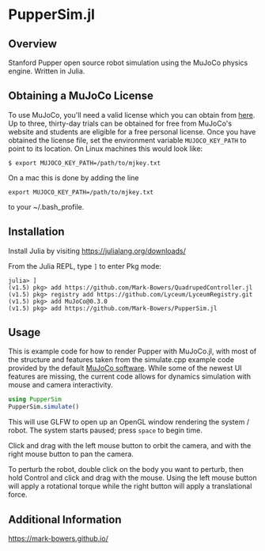 # PupperSim.jl

## Overview
Stanford Pupper open source robot simulation using the MuJoCo physics engine. Written in Julia.

## Obtaining a MuJoCo License

To use MuJoCo, you'll need a valid license which you can obtain from
[here](https://www.roboti.us/license.html). Up to three, thirty-day trials can be obtained
for free from MuJoCo's website and students are eligible for a free personal license.
Once you have obtained the license file, set the environment variable `MUJOCO_KEY_PATH`
to point to its location. On Linux machines this would look like:
```
$ export MUJOCO_KEY_PATH=/path/to/mjkey.txt
```

On a mac this is done by adding the line
```
export MUJOCO_KEY_PATH=/path/to/mjkey.txt
```
to your ~/.bash_profile.

## Installation

Install Julia by visiting https://julialang.org/downloads/

From the Julia REPL, type `]` to enter Pkg mode:
```julia-repl
julia> ]
(v1.5) pkg> add https://github.com/Mark-Bowers/QuadrupedController.jl
(v1.5) pkg> registry add https://github.com/Lyceum/LyceumRegistry.git
(v1.5) pkg> add MuJoCo@0.3.0
(v1.5) pkg> add https://github.com/Mark-Bowers/PupperSim.jl
```

## Usage
This is example code for how to render Pupper with MuJoCo.jl, with most of the structure and features taken from the simulate.cpp example code provided by the default [MuJoCo software](http://mujoco.org/). While some of the newest UI features are missing, the current code allows for dynamics simulation with mouse and camera interactivity.

```julia
using PupperSim
PupperSim.simulate()
```

This will use GLFW to open up an OpenGL window rendering the system / robot. The system starts paused; press `space` to begin time.

Click and drag with the left mouse button to orbit the camera, and with the right mouse button to pan the camera.

To perturb the robot, double click on the body you want to perturb, then hold Control and click and drag with the mouse. Using the left mouse button will apply a rotational torque while the right button will apply a translational force.

## Additional Information

https://mark-bowers.github.io/
